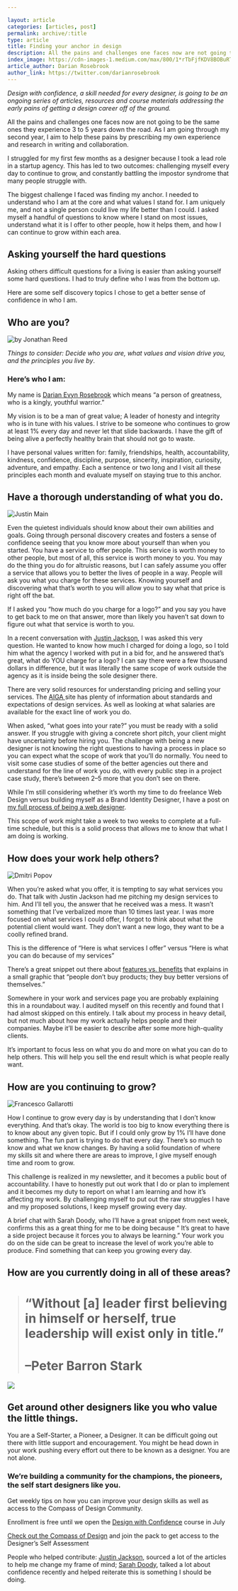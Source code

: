 ```yaml
---

layout: article
categories: [articles, post]
permalink: archive/:title
type: article
title: Finding your anchor in design
description: All the pains and challenges one faces now are not going to be the same ones they experience 3 to 5 years down the road. As I am going through my second year, I aim to help these pains by prescribing my own experience and research in writing and collaboration.
index_image: https://cdn-images-1.medium.com/max/800/1*rTbFjfKDV8BOBuRThbjm4Q.png
article_author: Darian Rosebrook
author_link: https://twitter.com/darianrosebrook
---
```

*Design with confidence, a skill needed for every designer, is going to be an ongoing series of articles, resources and course materials addressing the early pains of getting a design career off of the ground.*

All the pains and challenges one faces now are not going to be the same ones they experience 3 to 5 years down the road. As I am going through my second year, I aim to help these pains by prescribing my own experience and research in writing and collaboration.

I struggled for my first few months as a designer because I took a lead role in a startup agency. This has led to two outcomes: challenging myself every day to continue to grow, and constantly battling the impostor syndrome that many people struggle with.

The biggest challenge I faced was finding my anchor. I needed to understand who I am at the core and what values I stand for. I am uniquely me, and not a single person could live my life better than I could. I asked myself a handful of questions to know where I stand on most issues, understand what it is I offer to other people, how it helps them, and how I can continue to grow within each area.

## Asking yourself the hard questions

Asking others difficult questions for a living is easier than asking yourself some hard questions. I had to truly define who I was from the bottom up.

Here are some self discovery topics I chose to get a better sense of confidence in who I am.

## Who are you?

![by [Jonathan Reed](https://unsplash.com/@jonathonreed)](https://cdn-images-1.medium.com/max/2160/1*88UzOrBRE4FbTGQ9czL4NA.png)

*Things to consider: Decide who you are, what values and vision drive you, and the principles you live by*.

### Here’s who I am:

My name is [Darian Evyn Rosebrook](https://twitter.com/d_evyn) which means “a person of greatness, who is a kingly, youthful warrior.”

My vision is to be a man of great value; A leader of honesty and integrity who is in tune with his values. I strive to be someone who continues to grow at least 1% every day and never let that slide backwards. I have the gift of being alive a perfectly healthy brain that should not go to waste.

I have personal values written for: family, friendships, health, accountability, kindness, confidence, discipline, purpose, sincerity, inspiration, curiosity, adventure, and empathy. Each a sentence or two long and I visit all these principles each month and evaluate myself on staying true to this anchor.

## Have a thorough understanding of what you do.

![[Justin Main](https://unsplash.com/@photified)](https://cdn-images-1.medium.com/max/2160/1*zWUCO9HKxIdgh9zyzHAVnA.png)

Even the quietest individuals should know about their own abilities and goals. Going through personal discovery creates and fosters a sense of confidence seeing that you know more about yourself than when you started. You have a service to offer people. This service is worth money to other people, but most of all, this service is worth money to you. You may do the thing you do for altruistic reasons, but I can safely assume you offer a service that allows you to better the lives of people in a way. People will ask you what you charge for these services. Knowing yourself and discovering what that’s worth to you will allow you to say what that price is right off the bat.

If I asked you “how much do you charge for a logo?” and you say you have to get back to me on that answer, more than likely you haven’t sat down to figure out what that service is worth to you.

In a recent conversation with [Justin Jackson](http://twitter.com/mijustin), I was asked this very question. He wanted to know how much I charged for doing a logo, so I told him what the agency I worked with put in a bid for, and he answered that’s great, what do YOU charge for a logo? I can say there were a few thousand dollars in difference, but it was literally the same scope of work outside the agency as it is inside being the sole designer there.

There are very solid resources for understanding pricing and selling your services. The [AIGA ](http://www.aiga.org/aiga/content/tools-and-resources/design-business-and-ethics/)site has plenty of information about standards and expectations of design services. As well as looking at what salaries are available for the exact line of work you do.

When asked, “what goes into your rate?” you must be ready with a solid answer. If you struggle with giving a concrete short pitch, your client might have uncertainty before hiring you. The challenge with being a new designer is not knowing the right questions to having a process in place so you can expect what the scope of work that you’ll do normally. You need to visit some case studies of some of the better agencies out there and understand for the line of work you do, with every public step in a project case study, there’s between 2–5 more that you don’t see on there.

While I’m still considering whether it’s worth my time to do freelance Web Design versus building myself as a Brand Identity Designer, I have a post on [my full process of being a web designer](https://darianrosebrook.com/archive/Web-Design-Work-Flow-for-2016).

This scope of work might take a week to two weeks to complete at a full-time schedule, but this is a solid process that allows me to know that what I am doing is working.

## How does your work help others?

![[Dmitri Popov](https://unsplash.com/@dmpop)](https://cdn-images-1.medium.com/max/2160/1*GpK979wLBWcdj0zavSo6Zg.png)

When you’re asked what you offer, it is tempting to say what services you do. That talk with Justin Jackson had me pitching my design services to him. And I’ll tell you, the answer that he received was a mess. It wasn’t something that I’ve verbalized more than 10 times last year. I was more focused on what services I could offer, I forgot to think about what the potential client would want. They don’t want a new logo, they want to be a coolly refined brand.

This is the difference of “Here is what services I offer” versus “Here is what you can do because of my services”

There’s a great snippet out there about [features vs. benefits](https://www.useronboard.com/features-vs-benefits/) that explains in a small graphic that “people don’t buy products; they buy better versions of themselves.”

Somewhere in your work and services page you are probably explaining this in a roundabout way. I audited myself on this recently and found that I had almost skipped on this entirely. I talk about my process in heavy detail, but not much about how my work actually helps people and their companies. Maybe it’ll be easier to describe after some more high-quality clients.

It’s important to focus less on what you do and more on what you can do to help others. This will help you sell the end result which is what people really want.

## How are you continuing to grow?

![[Francesco Gallarotti](https://unsplash.com/@gallarotti)](https://cdn-images-1.medium.com/max/2160/1*lRYNpnnWloc5LCFgKh468A.png)

How I continue to grow every day is by understanding that I don’t know everything. And that’s okay. The world is too big to know everything there is to know about any given topic. But if I could only grow by 1% I’ll have done something. The fun part is trying to do that every day. There’s so much to know and what we know changes. By having a solid foundation of where my skills sit and where there are areas to improve, I give myself enough time and room to grow.

This challenge is realized in my newsletter, and it becomes a public bout of accountability. I have to honestly put out work that I do or plan to implement and it becomes my duty to report on what I am learning and how it’s affecting my work. By challenging myself to put out the raw struggles I have and my proposed solutions, I keep myself growing every day.

A brief chat with Sarah Doody, who I’ll have a great snippet from next week, confirms this as a great thing for me to be doing because “ It’s great to have a side project because it forces you to always be learning.” Your work you do on the side can be great to increase the level of work you’re able to produce. Find something that can keep you growing every day.

## How are you currently doing in all of these areas?
> # “Without [a] leader first believing in himself or herself, true leadership will exist only in title.”
> # –Peter Barron Stark

![](https://cdn-images-1.medium.com/max/2000/1*mo7_gcoDhIhJHCOLPxMfLg.png)

## Get around other designers like you who value the little things.

You are a Self-Starter, a Pioneer, a Designer. It can be difficult going out there with little support and encouragement. You might be head down in your work pushing every effort out there to be known as a designer. You are not alone.

### We’re building a community for the champions, the pioneers, the self start designers like you.

Get weekly tips on how you can improve your design skills as well as access to the Compass of Design Community.

Enrollment is free until we open the [Design with Confidence](https://compassofdesign.com/course) course in July

[Check out the Compass of Design](https://compassofdesign.com/community/) and join the pack to get access to the Designer’s Self Assessment

People who helped contribute: [Justin Jackson](https://justinjackson.ca), sourced a lot of the articles to help me change my frame of mind; [Sarah Doody](https://twitter.com/sarahdoody), talked a lot about confidence recently and helped reiterate this is something I should be doing.
